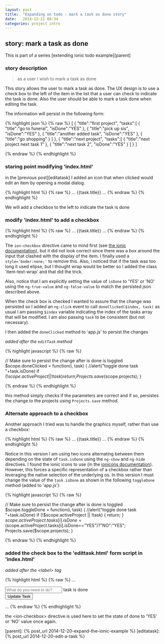 ```yaml
---
layout: post
title:  "Expanding on todo : mark a task as done story"
date:   2014-12-21 08:34
categories: project intro
---
```


## story: mark a task as done

This is part of a series [extending ionic todo example][parent]

### story description

 > as a user I wish to mark a task as done

This story allows the user to mark a task as done. The UX design is to use a check box to the left of the item in the list that a user can check to indicate the task is done. Also the user should be able to mark a task done when editing the task.

The information will persist in the following form:

{% highlight json %}
{% raw %}
[
   {
      "title":"first project",
      "tasks":[
         {
            "title":"go to funeral",
            "isDone":"YES"
         },
         {
            "title":"pick up sis",
            "isDone":"YES"
         },
         {
            "title":"another added task",
            "isDone":"YES"
         },
         {
            "title":"go shopping"
         }
      ]
   },
   {
      "title":"next project",
      "tasks":[
         {
            "title":"next project next task 1"
         },
         {
            "title":"next task 2",
            "isDone":"YES"
         }
      ]
   }
]

{% endraw %}
{% endhighlight %}

### staring point modifying 'index.html'

in the [previous post][editatask]  I added an icon that when clicked would edit an item by opening a modal dialog. 


{% highlight html %}
{% raw %}
...
<ion-list>
  <ion-item class="item" ng-repeat="task in activeProject.tasks">
  {{task.title}}
    <i class="icon ion-edit" ng-click="editTask($index, task)"></i>
  </ion-item>
</ion-list>
 ...
{% endraw %}
{% endhighlight %}

We will add a checkbox to the left to indicate the task is done

### modify 'index.html' to add a checkbox

{% highlight html %}
{% raw %}
...
<ion-list>
  <ion-item class="item" ng-repeat="task in activeProject.tasks">
    <ion-checkbox class="item-text-wrap" style="border:none;" ng-model="task.isDone"  ng-model="task.isDone" ng-click="doneClicked($index, task)" ng-true-value="'YES'" ng-false-value="'NO'"><span>{{task.title}}</span></ion-checkbox>
    <i class="icon ion-edit" ng-click="editTask($index, task)"></i>
  </ion-item>
</ion-list>
 ...
{% endraw %}
{% endhighlight %}

The `ion-checkbox` directive came to mind first (see [the ionic documentation](http://ionicframework.com/docs/api/directive/ionCheckbox/)), but it did not look correct since there was a box around the input that clashed with the display of the item. I finally used a `style='boder:none;'` to remove this. Also, i noticed that if the task was too long it used elipse, but I thought wrap would be better so I added the class 'item-text-wrap' and that did the trick.

Also, notice that I am explicitly setting the value of `isDone` to 'YES' or 'NO' using the `ng-true-value` and `ng-false-value` to match the persisted json described above. 

When the check box is checked I wanted to assure that the change was persisted so I added an `ng-click` event to call `doneClicked($index, task)` as usual I am passing `$index` variable indicating the index of the tasks array that will be modified. I am also passing `task` to be consistent (but not necessary).

I then added the `doneClicked` method to 'app.js' to persist the changes

*added after the `editTask` method*

{% highlight javascript %}
{% raw %}

  // Make sure to persist the change after is done is toggled
  $scope.doneClicked = function(i, task) {
    //alert("toggle done task "+task.isDone)
    if (!$scope.activeProject || !task) {
      return;
    }
    Projects.save($scope.projects);
  }

{% endraw %}
{% endhighlight %}

this method simply checks if the parameters are correct and if so, persistes the change to the projects using `Projects.save` method.

### Alternate approach to a checkbox

Another approach I tried was to handle the graphics myself, rather than use a checkbox:

{% highlight html %}
{% raw %}
...
<ion-list>
  <ion-item class="item" ng-repeat="task in activeProject.tasks">
  <i class="icon ion-ios7-circle-outline " ng-hide="task.isDone=='YES'" ng-click="toggleDone($index, task)"></i>
  <i class="icon ion-checkmark-circled" ng-show="task.isDone=='YES'" ng-click="toggleDone($index, task)"></i>
  <span  ng-click="toggleDone($index, task)">{{task.title}}</span>
    <i class="icon ion-edit" ng-click="editTask($index, task)"></i>
  </ion-item>
</ion-list>
 ...
{% endraw %}
{% endhighlight %}


Notice in this version I am using two icons alternating between them depending on the state of `task.isDone` using the `ng-show` and `ng-hide` directives. I found the ionic icons to use (in the [ionicons documentation](http://ionicons.com/)). However, this forces a specific representation of a checkbox rather than leveraging the native selection of the underlying os. In this version I must change the value of the `task.isDone` as shown in the following `toggleDone` method (added to 'app.js'):

{% highlight javascript %}
{% raw %}

  // Make sure to persist the change after is done is toggled
  $scope.toggleDone = function(i, task) {
    //alert("toggle done task "+task.isDone)
    if (!$scope.activeProject || !task) {
      return;
    }
    $scope.activeProject.tasks[i].isDone = ($scope.activeProject.tasks[i].isDone=="YES")?"NO":"YES";
    Projects.save($scope.projects);
  }

{% endraw %}
{% endhighlight %}

### added the check box to the 'edittask.html' form script in 'index.html'

*added after the &lt;label&gt; tag*

{% highlight html %}
{% raw %}
...
<form ng-submit="updateTask(taskIndex, task)">
  <div class="list">
  <label class="item item-input">
    <input type="text" placeholder="What do you need to do?" ng-model="task.title">
    </label>
    <ion-checkbox ng-model="task.isDone"  ng-model="task.isDone" ng-true-value="'YES'" ng-false-value="'NO'">task is done</ion-checkbox>
  </div>
  <div class="padding">
    <button type="submit" class="button button-block button-positive">Update Task</button>
  </div>
</form>
...
{% endraw %}
{% endhighlight %}

the &lt;ion-checkbox&gt; directive is used here to set the state of done to 'YES' or 'NO' value once again. 

[parent]:   {% post_url 2014-12-20-expand-the-ionic-example %}
[editatask]: {% post_url 2014-12-20-edit-a-task %}